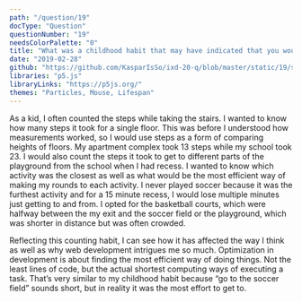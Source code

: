 ```yaml
---
path: "/question/19"
docType: "Question"
questionNumber: "19"
needsColorPalette: "0"
title: "What was a childhood habit that may have indicated that you would be doing what you’re doing now?"
date: "2019-02-28"
github: "https://github.com/KasparIsSo/ixd-20-q/blob/master/static/19/sketch.js"
libraries: "p5.js"
libraryLinks: "https://p5js.org/"
themes: "Particles, Mouse, Lifespan"
---
```


As a kid, I often counted the steps while taking the stairs. I wanted to know how many steps it took for a single floor. This was before I understood how measurements worked, so I would use steps as a form of comparing heights of floors. My apartment complex took 13 steps while my school took 23. I would also count the steps it took to get to different parts of the playground from the school when I had recess. I wanted to know which activity was the closest as well as what would be the most efficient way of making my rounds to each activity. I never played soccer because it was the furthest activity and for a 15 minute recess, I would lose multiple minutes just getting to and from. I opted for the basketball courts, which were halfway between the my exit and the soccer field or the playground, which was shorter in distance but was often crowded.

Reflecting this counting habit, I can see how it has affected the way I think as well as why web development intrigues me so much. Optimization in development is about finding the most efficient way of doing things. Not the least lines of code, but the actual shortest computing ways of executing a task. That’s very similar to my childhood habit because “go to the soccer field” sounds short, but in reality it was the most effort to get to.
